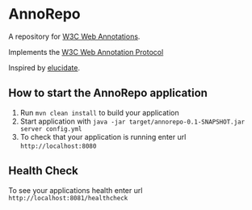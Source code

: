 # AnnoRepo

A repository for [W3C Web Annotations](https://www.w3.org/TR/annotation-model/).

Implements the [W3C Web Annotation Protocol](https://www.w3.org/TR/annotation-protocol/)

Inspired by [elucidate](https://github.com/dlcs/elucidate-server).

How to start the AnnoRepo application
---

1. Run `mvn clean install` to build your application
1. Start application with `java -jar target/annorepo-0.1-SNAPSHOT.jar server config.yml`
1. To check that your application is running enter url `http://localhost:8080`

Health Check
---

To see your applications health enter url `http://localhost:8081/healthcheck`
